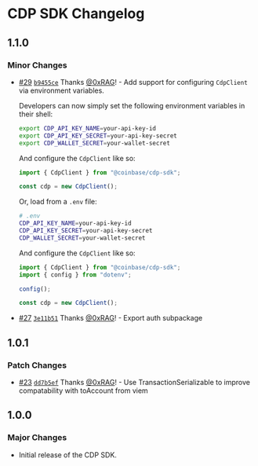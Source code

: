 # CDP SDK Changelog

## 1.1.0

### Minor Changes

- [#29](https://github.com/coinbase/cdp-sdk/pull/29) [`b9455ce`](https://github.com/coinbase/cdp-sdk/commit/b9455ce88dc7f8340637bd617757af0571b7558a) Thanks [@0xRAG](https://github.com/0xRAG)! - Add support for configuring `CdpClient` via environment variables.

  Developers can now simply set the following environment variables in their shell:

  ```bash
  export CDP_API_KEY_NAME=your-api-key-id
  export CDP_API_KEY_SECRET=your-api-key-secret
  export CDP_WALLET_SECRET=your-wallet-secret
  ```

  And configure the `CdpClient` like so:

  ```typescript
  import { CdpClient } from "@coinbase/cdp-sdk";

  const cdp = new CdpClient();
  ```

  Or, load from a `.env` file:

  ```bash
  # .env
  CDP_API_KEY_NAME=your-api-key-id
  CDP_API_KEY_SECRET=your-api-key-secret
  CDP_WALLET_SECRET=your-wallet-secret
  ```

  And configure the `CdpClient` like so:

  ```typescript
  import { CdpClient } from "@coinbase/cdp-sdk";
  import { config } from "dotenv";

  config();

  const cdp = new CdpClient();
  ```

- [#27](https://github.com/coinbase/cdp-sdk/pull/27) [`3e11b51`](https://github.com/coinbase/cdp-sdk/commit/3e11b5115eb822c8b904c6d842f27460a8f28356) Thanks [@0xRAG](https://github.com/0xRAG)! - Export auth subpackage

## 1.0.1

### Patch Changes

- [#23](https://github.com/coinbase/cdp-sdk/pull/23) [`dd7b5ef`](https://github.com/coinbase/cdp-sdk/commit/dd7b5ef474987db55462a734cab484e00e0c4825) Thanks [@0xRAG](https://github.com/0xRAG)! - Use TransactionSerializable to improve compatability with toAccount from viem

## 1.0.0

### Major Changes

- Initial release of the CDP SDK.
